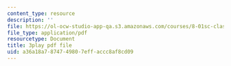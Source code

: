 ```yaml
---
content_type: resource
description: ''
file: https://ol-ocw-studio-app-qa.s3.amazonaws.com/courses/8-01sc-classical-mechanics-fall-2016/a36a18a7874749807effaccc8af8cd09_1GvCIlHihEA.pdf
file_type: application/pdf
resourcetype: Document
title: 3play pdf file
uid: a36a18a7-8747-4980-7eff-accc8af8cd09
---
```

